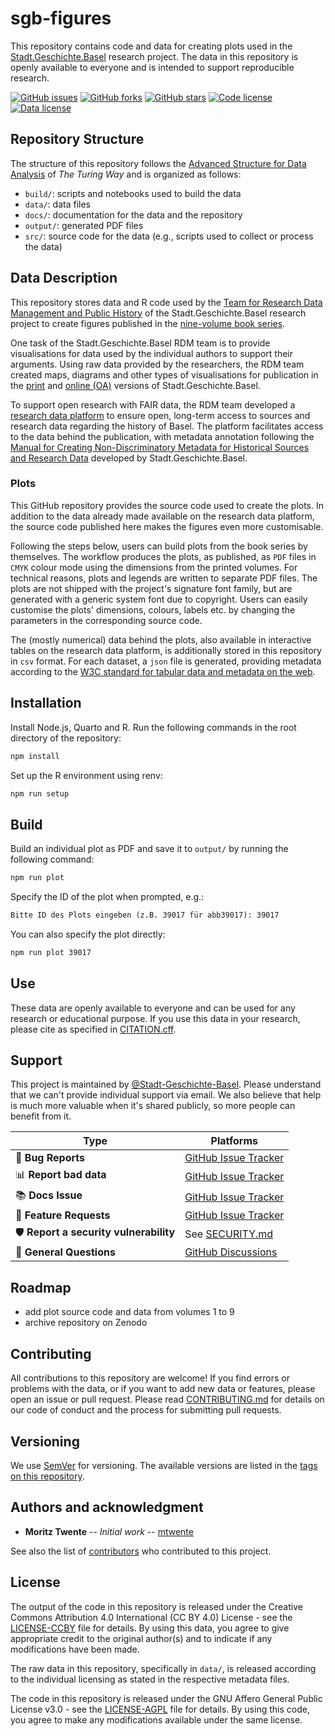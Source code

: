 # sgb-figures

This repository contains code and data for creating plots used in the [Stadt.Geschichte.Basel](https://stadtgeschichtebasel.ch) research project. The data in this repository is openly available to everyone and is intended to support reproducible research.

[![GitHub issues](https://img.shields.io/github/issues/Stadt-Geschichte-Basel/sgb-figures.svg)](https://github.com/Stadt-Geschichte-Basel/sgb-figures/issues)
[![GitHub forks](https://img.shields.io/github/forks/Stadt-Geschichte-Basel/sgb-figures.svg)](https://github.com/Stadt-Geschichte-Basel/sgb-figures/network)
[![GitHub stars](https://img.shields.io/github/stars/Stadt-Geschichte-Basel/sgb-figures.svg)](https://github.com/Stadt-Geschichte-Basel/sgb-figures/stargazers)
[![Code license](https://img.shields.io/github/license/Stadt-Geschichte-Basel/sgb-figures.svg)](https://github.com/Stadt-Geschichte-Basel/sgb-figures/blob/main/LICENSE-AGPL.md)
[![Data license](https://img.shields.io/github/license/Stadt-Geschichte-Basel/sgb-figures.svg)](https://github.com/Stadt-Geschichte-Basel/sgb-figures/blob/main/LICENSE-CCBY.md)

<!-- [![DOI](https://zenodo.org/badge/ZENODO_RECORD.svg)](https://zenodo.org/badge/latestdoi/ZENODO_RECORD) -->

## Repository Structure

The structure of this repository follows the [Advanced Structure for Data Analysis](https://the-turing-way.netlify.app/project-design/project-repo/project-repo-advanced.html) of _The Turing Way_ and is organized as follows:

- `build/`: scripts and notebooks used to build the data
- `data/`: data files
- `docs/`: documentation for the data and the repository
- `output/`: generated PDF files
- `src/`: source code for the data (e.g., scripts used to collect or process the data)

## Data Description

This repository stores data and R code used by the [Team for Research Data Management and Public History](https://dokumentation.stadtgeschichtebasel.ch/team.html) of the Stadt.Geschichte.Basel research project to create figures published in the [nine-volume book series](https://stadtgeschichtebasel.ch/baende).

One task of the Stadt.Geschichte.Basel RDM team is to provide visualisations for data used by the individual authors to support their arguments. Using raw data provided by the researchers, the RDM team created maps, diagrams and other types of visualisations for publication in the [print](https://www.merianverlag.ch/buecher/stadt.geschichte.basel.html) and [online (OA)](https://emono.unibas.ch/stadtgeschichtebasel) versions of Stadt.Geschichte.Basel.

To support open research with FAIR data, the RDM team developed a [research data platform](https://forschung.stadtgeschichtebasel.ch) to ensure open, long-term access to sources and research data regarding the history of Basel. The platform facilitates access to the data behind the publication, with metadata annotation following the [Manual for Creating Non-Discriminatory Metadata for Historical Sources and Research Data](https://maehr.github.io/diskriminierungsfreie-metadaten/) developed by Stadt.Geschichte.Basel.

### Plots

This GitHub repository provides the source code used to create the plots. In addition to the data already made available on the research data platform, the source code published here makes the figures even more customisable.

Following the steps below, users can build plots from the book series by themselves. The workflow produces the plots, as published, as `PDF` files in `CMYK` colour mode using the dimensions from the printed volumes. For technical reasons, plots and legends are written to separate PDF files. The plots are not shipped with the project's signature font family, but are generated with a generic system font due to copyright. Users can easily customise the plots' dimensions, colours, labels etc. by changing the parameters in the corresponding source code.

The (mostly numerical) data behind the plots, also available in interactive tables on the research data platform, is additionally stored in this repository in `csv` format. For each dataset, a `json` file is generated, providing metadata according to the [W3C standard for tabular data and metadata on the web](https://w3c.github.io/csvw/syntax/).

<!-- add datamodel -->
<!-- add mermaid chart with plot pipeline -->
<!-- add used most important packages / renv / ggplot / patchwork -->

## Installation

Install Node.js, Quarto and R. Run the following commands in the root directory of the repository:

```bash
npm install
```

Set up the R environment using renv:

```bash
npm run setup
```

## Build

Build an individual plot as PDF and save it to `output/` by running the following command:

```bash
npm run plot
```

Specify the ID of the plot when prompted, e.g.:

```markdown
Bitte ID des Plots eingeben (z.B. 39017 für abb39017): 39017
```

You can also specify the plot directly:

```bash
npm run plot 39017
```

## Use

These data are openly available to everyone and can be used for any research or educational purpose. If you use this data in your research, please cite as specified in [CITATION.cff](CITATION.cff). <!-- The following citation formats are also available through _Zenodo_: -->

<!--
- [BibTeX](https://zenodo.org/record/ZENODO_RECORD/export/hx)
- [CSL](https://zenodo.org/record/ZENODO_RECORD/export/csl)
- [DataCite](https://zenodo.org/record/ZENODO_RECORD/export/dcite4)
- [Dublin Core](https://zenodo.org/record/ZENODO_RECORD/export/xd)
- [DCAT](https://zenodo.org/record/ZENODO_RECORD/export/dcat)
- [JSON](https://zenodo.org/record/ZENODO_RECORD/export/json)
- [JSON-LD](https://zenodo.org/record/ZENODO_RECORD/export/schemaorg_jsonld)
- [GeoJSON](https://zenodo.org/record/ZENODO_RECORD/export/geojson)
- [MARCXML](https://zenodo.org/record/ZENODO_RECORD/export/xm)

_Zenodo_ provides an [API (REST & OAI-PMH)](https://developers.zenodo.org/) to access the data. For example, the following command will return the metadata for the most recent version of the data

```bash
curl -i https://zenodo.org/api/records/ZENODO_RECORD
```
-->

## Support

This project is maintained by [@Stadt-Geschichte-Basel](https://github.com/stadt-geschichte-basel). Please understand that we can't provide individual support via email. We also believe that help is much more valuable when it's shared publicly, so more people can benefit from it.

| Type                                   | Platforms                                                                               |
| -------------------------------------- | --------------------------------------------------------------------------------------- |
| 🚨 **Bug Reports**                     | [GitHub Issue Tracker](https://github.com/stadt-geschichte-basel/sgb-figures/issues)    |
| 📊 **Report bad data**                 | [GitHub Issue Tracker](https://github.com/stadt-geschichte-basel/sgb-figures/issues)    |
| 📚 **Docs Issue**                      | [GitHub Issue Tracker](https://github.com/stadt-geschichte-basel/sgb-figures/issues)    |
| 🎁 **Feature Requests**                | [GitHub Issue Tracker](https://github.com/stadt-geschichte-basel/sgb-figures/issues)    |
| 🛡 **Report a security vulnerability** | See [SECURITY.md](SECURITY.md)                                                          |
| 💬 **General Questions**               | [GitHub Discussions](https://github.com/stadt-geschichte-basel/sgb-figures/discussions) |

## Roadmap

- add plot source code and data from volumes 1 to 9
- archive repository on Zenodo

## Contributing

All contributions to this repository are welcome! If you find errors or problems with the data, or if you want to add new data or features, please open an issue or pull request. Please read [CONTRIBUTING.md](CONTRIBUTING.md) for details on our code of conduct and the process for submitting pull requests.

## Versioning

We use [SemVer](http://semver.org/) for versioning. The available versions are listed in the [tags on this repository](https://github.com/stadt-geschichte-basel/sgb-figures/tags).

## Authors and acknowledgment

- **Moritz Twente** -- _Initial work_ -- [mtwente](https://github.com/mtwente)

See also the list of [contributors](https://github.com/stadt-geschichte-basel/sgb-figures/graphs/contributors) who contributed to this project.

## License

The output of the code in this repository is released under the Creative Commons Attribution 4.0 International (CC BY 4.0) License - see the [LICENSE-CCBY](LICENSE-CCBY.md) file for details. By using this data, you agree to give appropriate credit to the original author(s) and to indicate if any modifications have been made.

The raw data in this repository, specifically in `data/`, is released according to the individual licensing as stated in the respective metadata files.

The code in this repository is released under the GNU Affero General Public License v3.0 - see the [LICENSE-AGPL](LICENSE-AGPL.md) file for details. By using this code, you agree to make any modifications available under the same license.
